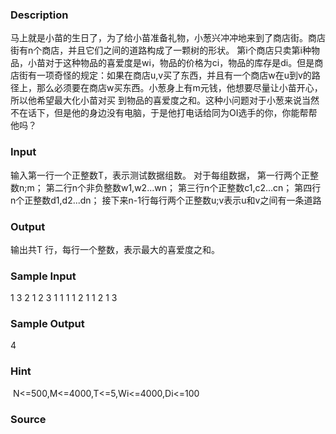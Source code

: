 
### Description
马上就是小苗的生日了，为了给小苗准备礼物，小葱兴冲冲地来到了商店街。商店街有n个商店，并且它们之间的道路构成了一颗树的形状。
第i个商店只卖第i种物品，小苗对于这种物品的喜爱度是wi，物品的价格为ci，物品的库存是di。但是商店街有一项奇怪的规定：如果在商店u,v买了东西，并且有一个商店w在u到v的路径上，那么必须要在商店w买东西。小葱身上有m元钱，他想要尽量让小苗开心，所以他希望最大化小苗对买
到物品的喜爱度之和。这种小问题对于小葱来说当然不在话下，但是他的身边没有电脑，于是他打电话给同为OI选手的你，你能帮帮他吗？

### Input
输入第一行一个正整数T，表示测试数据组数。
对于每组数据，
第一行两个正整数n;m；
第二行n个非负整数w1,w2...wn；
第三行n个正整数c1,c2...cn；
第四行n个正整数d1,d2...dn；
接下来n-1行每行两个正整数u;v表示u和v之间有一条道路

### Output
输出共T 行，每行一个整数，表示最大的喜爱度之和。

### Sample Input
1 
3 2
1 2 3
1 1 1
1 2 1
1 2
1 3
### Sample Output
4
### Hint
 N<=500,M<=4000,T<=5,Wi<=4000,Di<=100
### Source
